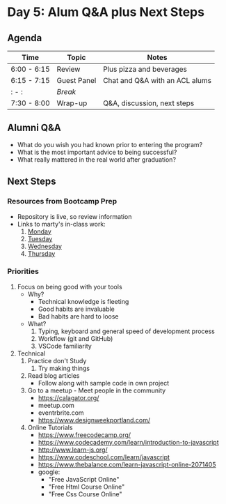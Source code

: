 Day 5: Alum Q&A plus Next Steps
===

## Agenda

Time | Topic | Notes
---|---|---
6:00 - 6:15    | Review         | Plus pizza and beverages
6:15 - 7:15    | Guest Panel    | Chat and Q&A with an ACL alums
: - :  | _Break_        | 
7:30 - 8:00    | Wrap-up        | Q&A, discussion, next steps

## Alumni Q&A

* What do you wish you had known prior to entering the program?
* What is the most important advice to being successful?
* What really mattered in the real world after graduation?

## Next Steps

### Resources from Bootcamp Prep

* Repository is live, so review information
* Links to marty's in-class work:
    1. [Monday](https://github.com/martypdx/bcp-demo)
    1. [Tuesday](https://github.com/martypdx/bcp-html)
    1. [Wednesday](https://github.com/martypdx/bcp-js)
    1. [Thursday](https://github.com/martypdx/bcp-app)

### Priorities

1. Focus on being good with your tools
    * Why?
        * Technical knowledge is fleeting
        * Good habits are invaluable
        * Bad habits are hard to loose
    * What?
        1. Typing, keyboard and general speed of development process
        1. Workflow (git and GitHub)
        1. VSCode familiarity
1. Technical
    1. Practice don't Study
        1. Try making things
    1. Read blog articles
        * Follow along with sample code in own project
    1. Go to a meetup - Meet people in the community
        * https://calagator.org/
        * meetup.com
        * eventrbrite.com
        * https://www.designweekportland.com/
    1. Online Tutorials
        * https://www.freecodecamp.org/
        * https://www.codecademy.com/learn/introduction-to-javascript
        * http://www.learn-js.org/
        * https://www.codeschool.com/learn/javascript
        * https://www.thebalance.com/learn-javascript-online-2071405
        * google:
            * "Free JavaScript Online"
            * "Free Html Course Online"
            * "Free Css Course Online"
